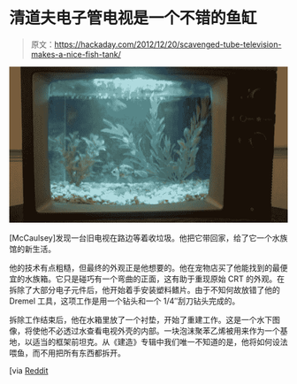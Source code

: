 # 清道夫电子管电视是一个不错的鱼缸

> 原文：<https://hackaday.com/2012/12/20/scavenged-tube-television-makes-a-nice-fish-tank/>

![aquarium-from-junked-television-set](img/09168a1c5b727838ad2252d426066eec.png)

[McCaulsey]发现一台旧电视在路边等着收垃圾。他把它带回家，给了它一个水族馆的新生活。

他的技术有点粗糙，但最终的外观正是他想要的。他在宠物店买了他能找到的最便宜的水族箱。它只是碰巧有一个弯曲的正面，这有助于重现原始 CRT 的外观。在拆除了大部分电子元件后，他开始着手安装塑料鳍片。由于不知何故放错了他的 Dremel 工具，这项工作是用一个钻头和一个 1/4″刮刀钻头完成的。

拆除工作结束后，他在水箱里放了一个衬垫，开始了重建工作。这是一个水下图像，将使他不必透过水查看电视外壳的内部。一块泡沫聚苯乙烯被用来作为一个基地，以适当的框架前坦克。从《建造》专辑中我们唯一不知道的是，他将如何设法喂鱼，而不用把所有东西都拆开。

[via [Reddit](http://www.reddit.com/r/pics/comments/153xj3/found_an_old_tv_on_the_curb/)